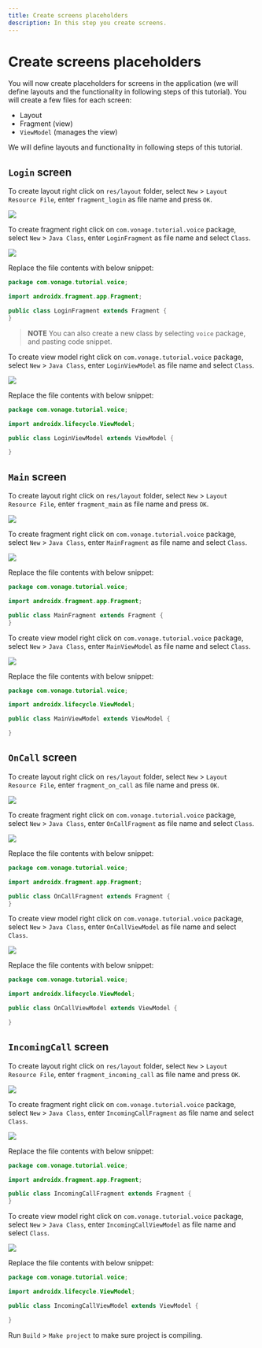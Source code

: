 ```yaml
---
title: Create screens placeholders
description: In this step you create screens.
---
```


# Create screens placeholders

You will now create placeholders for screens in the application (we will define layouts and the functionality in following steps of this tutorial). You will create a few files for each screen:

- Layout
- Fragment (view)
- `ViewModel` (manages the view)

We will define layouts and functionality in following steps of this tutorial.

## `Login` screen

To create layout right click on `res/layout` folder, select `New` > `Layout Resource File`, enter `fragment_login` as file name and press `OK`.

![](public/screenshots/tutorials/client-sdk/android-shared/layout-resource.png)

To create fragment right click on `com.vonage.tutorial.voice` package, select `New` > `Java Class`, enter `LoginFragment` as file name and select `Class`.

![](public/screenshots/tutorials/client-sdk/android-shared/voice-package.png)

Replace the file contents with below snippet:

```java
package com.vonage.tutorial.voice;

import androidx.fragment.app.Fragment;

public class LoginFragment extends Fragment {
}
```

> **NOTE** You can also create a new class by selecting `voice` package, and pasting code snippet.

To create view model right click on `com.vonage.tutorial.voice` package, select `New` > `Java Class`, enter `LoginViewModel` as file name and select `Class`.

![](public/screenshots/tutorials/client-sdk/android-shared/voice-package.png)

Replace the file contents with below snippet:

```java
package com.vonage.tutorial.voice;

import androidx.lifecycle.ViewModel;

public class LoginViewModel extends ViewModel {

}
```

## `Main` screen

To create layout right click on `res/layout` folder, select `New` > `Layout Resource File`, enter `fragment_main` as file name and press `OK`.

![](public/screenshots/tutorials/client-sdk/android-shared/layout-resource.png)

To create fragment right click on `com.vonage.tutorial.voice` package, select `New` > `Java Class`, enter `MainFragment` as file name and select `Class`.

![](public/screenshots/tutorials/client-sdk/android-shared/voice-package.png)

Replace the file contents with below snippet:

```java
package com.vonage.tutorial.voice;

import androidx.fragment.app.Fragment;

public class MainFragment extends Fragment {
}
```

To create view model right click on `com.vonage.tutorial.voice` package, select `New` > `Java Class`, enter `MainViewModel` as file name and select `Class`.

![](public/screenshots/tutorials/client-sdk/android-shared/voice-package.png)

Replace the file contents with below snippet:

```java
package com.vonage.tutorial.voice;

import androidx.lifecycle.ViewModel;

public class MainViewModel extends ViewModel {

}
```

## `OnCall` screen 

To create layout right click on `res/layout` folder, select `New` > `Layout Resource File`, enter `fragment_on_call` as file name and press `OK`.

![](public/screenshots/tutorials/client-sdk/android-shared/layout-resource.png)

To create fragment right click on `com.vonage.tutorial.voice` package, select `New` > `Java Class`, enter `OnCallFragment` as file name and select `Class`.

![](public/screenshots/tutorials/client-sdk/android-shared/voice-package.png)

Replace the file contents with below snippet:

```java
package com.vonage.tutorial.voice;

import androidx.fragment.app.Fragment;

public class OnCallFragment extends Fragment {
}
```

To create view model right click on `com.vonage.tutorial.voice` package, select `New` > `Java Class`, enter `OnCallViewModel` as file name and select `Class`.

![](public/screenshots/tutorials/client-sdk/android-shared/voice-package.png)

Replace the file contents with below snippet:

```java
package com.vonage.tutorial.voice;

import androidx.lifecycle.ViewModel;

public class OnCallViewModel extends ViewModel {

}
```

## `IncomingCall` screen 

To create layout right click on `res/layout` folder, select `New` > `Layout Resource File`, enter `fragment_incoming_call` as file name and press `OK`.

![](public/screenshots/tutorials/client-sdk/android-shared/layout-resource.png)

To create fragment right click on `com.vonage.tutorial.voice` package, select `New` > `Java Class`, enter `IncomingCallFragment` as file name and select `Class`.

![](public/screenshots/tutorials/client-sdk/android-shared/voice-package.png)

Replace the file contents with below snippet:

```java
package com.vonage.tutorial.voice;

import androidx.fragment.app.Fragment;

public class IncomingCallFragment extends Fragment {
}
```

To create view model right click on `com.vonage.tutorial.voice` package, select `New` > `Java Class`, enter `IncomingCallViewModel` as file name and select `Class`.

![](public/screenshots/tutorials/client-sdk/android-shared/voice-package.png)

Replace the file contents with below snippet:

```java
package com.vonage.tutorial.voice;

import androidx.lifecycle.ViewModel;

public class IncomingCallViewModel extends ViewModel {

}
```

Run `Build` > `Make project` to make sure project is compiling.

